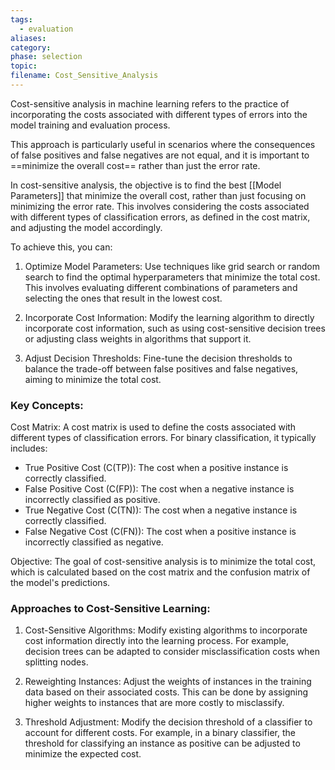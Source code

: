 ```yaml
---
tags:
  - evaluation
aliases: 
category: 
phase: selection
topic: 
filename: Cost_Sensitive_Analysis
---
```



Cost-sensitive analysis in machine learning refers to the practice of incorporating the costs associated with different types of errors into the model training and evaluation process. 

This approach is particularly useful in scenarios where the consequences of false positives and false negatives are not equal, and it is important to ==minimize the overall cost== rather than just the error rate.

In cost-sensitive analysis, the objective is to find the best [[Model Parameters]] that minimize the overall cost, rather than just focusing on minimizing the error rate. This involves considering the costs associated with different types of classification errors, as defined in the cost matrix, and adjusting the model accordingly.

To achieve this, you can:

1. Optimize Model Parameters: Use techniques like grid search or random search to find the optimal hyperparameters that minimize the total cost. This involves evaluating different combinations of parameters and selecting the ones that result in the lowest cost.

2. Incorporate Cost Information: Modify the learning algorithm to directly incorporate cost information, such as using cost-sensitive decision trees or adjusting class weights in algorithms that support it.

3. Adjust Decision Thresholds: Fine-tune the decision thresholds to balance the trade-off between false positives and false negatives, aiming to minimize the total cost.

### Key Concepts:

Cost Matrix: A cost matrix is used to define the costs associated with different types of classification errors. For binary classification, it typically includes:
  - True Positive Cost (C(TP)): The cost when a positive instance is correctly classified.
  - False Positive Cost (C(FP)): The cost when a negative instance is incorrectly classified as positive.
  - True Negative Cost (C(TN)): The cost when a negative instance is correctly classified.
  - False Negative Cost (C(FN)): The cost when a positive instance is incorrectly classified as negative.

Objective: The goal of cost-sensitive analysis is to minimize the total cost, which is calculated based on the cost matrix and the confusion matrix of the model's predictions.
### Approaches to Cost-Sensitive Learning:

1. Cost-Sensitive Algorithms: Modify existing algorithms to incorporate cost information directly into the learning process. For example, decision trees can be adapted to consider misclassification costs when splitting nodes.

2. Reweighting Instances: Adjust the weights of instances in the training data based on their associated costs. This can be done by assigning higher weights to instances that are more costly to misclassify.

3. Threshold Adjustment: Modify the decision threshold of a classifier to account for different costs. For example, in a binary classifier, the threshold for classifying an instance as positive can be adjusted to minimize the expected cost.




